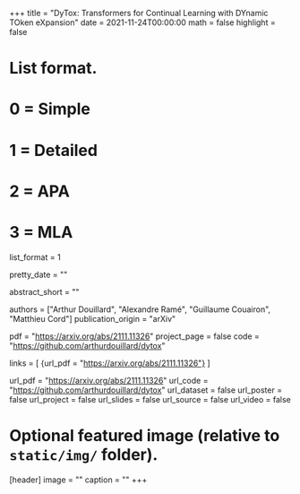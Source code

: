 +++
title = "DyTox: Transformers for Continual Learning with DYnamic TOken eXpansion"
date = 2021-11-24T00:00:00
math = false
highlight = false

# List format.
#   0 = Simple
#   1 = Detailed
#   2 = APA
#   3 = MLA
list_format = 1

pretty_date = ""

abstract_short = ""

authors = ["Arthur Douillard",  "Alexandre Ramé", "Guillaume Couairon", "Matthieu Cord"]
publication_origin = "arXiv"

pdf = "https://arxiv.org/abs/2111.11326"
project_page = false
code = "https://github.com/arthurdouillard/dytox"

links = [
    {url_pdf = "https://arxiv.org/abs/2111.11326"}
]

url_pdf = "https://arxiv.org/abs/2111.11326"
url_code =  "https://github.com/arthurdouillard/dytox"
url_dataset = false
url_poster = false
url_project = false
url_slides = false
url_source = false
url_video = false

# Optional featured image (relative to `static/img/` folder).
[header]
image = ""
caption = ""
+++

